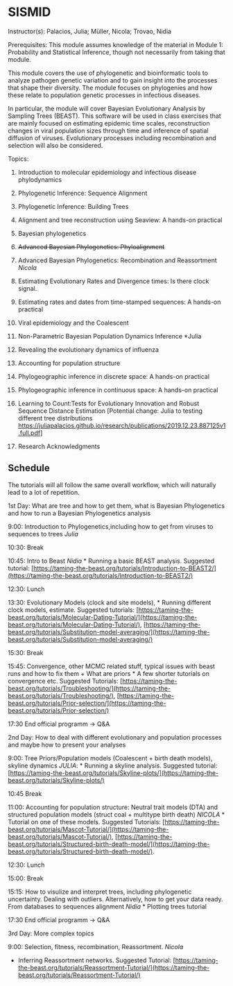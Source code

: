 # SISMID

Instructor(s):
Palacios, Julia; Müller, Nicola; Trovao, Nidia

Prerequisites: This module assumes knowledge of the material in Module 1: Probability and Statistical Inference, though not necessarily from taking that module.

This module covers the use of phylogenetic and bioinformatic tools to analyze pathogen genetic variation and to gain insight into the processes that shape their diversity. The module focuses on phylogenies and how these relate to population genetic processes in infectious diseases.

In particular, the module will cover Bayesian Evolutionary Analysis by Sampling Trees (BEAST). This software will be used in class exercises that are mainly focused on estimating epidemic time scales, reconstruction changes in viral population sizes through time and inference of spatial diffusion of viruses. Evolutionary processes including recombination and selection will also be considered.

Topics:
1. Introduction to molecular epidemiology and infectious disease phylodynamics

2. Phylogenetic Inference: Sequence Alignment

3. Phylogenetic Inference: Building Trees

4. Alignment and tree reconstruction using Seaview: A hands-on practical

5. Bayesian phylogenetics

6. <del> Advanced Bayesian Phylogenetics: Phyloalignment </del>

7. Advanced Bayesian Phylogenetics: Recombination and Reassortment *Nicola*

8. Estimating Evolutionary Rates and Divergence times: Is there clock signal.

9. Estimating rates and dates from time-stamped sequences: A hands-on practical

10. Viral epidemiology and the Coalescent

11. Non-Parametric Bayesian Population Dynamics Inference *Julia

12. Revealing the evolutionary dynamics of influenza

13. Accounting for population structure

14. Phylogeographic inference in discrete space: A hands-on practical

15. Phylogeographic inference in continuous space: A hands-on practical

16. Learning to Count:Tests for Evolutionary Innovation and Robust Sequence Distance
Estimation  [Potential change: Julia to testing different tree distributions  https://juliapalacios.github.io/research/publications/2019.12.23.887125v1.full.pdf]

17. Research Acknowledgments

## Schedule
The tutorials will all follow the same overall workflow, which will naturally lead to a lot of repetition. 

1st Day: What are tree and how to get them, what is Bayesian Phylogenetics and how to run a Bayesian Phylogenetics analysis

9:00: Introduction to Phylogenetics,including how to get from viruses to sequences to trees *Julia*

10:30: Break

10:45: Intro to Beast *Nidia*
    * Running a basic BEAST analysis. Suggested tutorial: [https://taming-the-beast.org/tutorials/Introduction-to-BEAST2/](https://taming-the-beast.org/tutorials/Introduction-to-BEAST2/)

12:30: Lunch

13:30: Evolutionary Models (clock and site models), 
    * Running different clock models, estimate. Suggested tutorials: [https://taming-the-beast.org/tutorials/Molecular-Dating-Tutorial/](https://taming-the-beast.org/tutorials/Molecular-Dating-Tutorial/), [https://taming-the-beast.org/tutorials/Substitution-model-averaging/](https://taming-the-beast.org/tutorials/Substitution-model-averaging/)

15:30: Break
    
15:45: Convergence, other MCMC related stuff, typical issues with beast runs and how to fix them + What are priors
    * A few shorter tutorials on convergence etc. Suggested Tutorials: [https://taming-the-beast.org/tutorials/Troubleshooting/](https://taming-the-beast.org/tutorials/Troubleshooting/), [https://taming-the-beast.org/tutorials/Prior-selection/](https://taming-the-beast.org/tutorials/Prior-selection/)

17:30 End official programm -> Q&A

2nd Day: How to deal with different evolutionary and population processes and maybe how to present your analyses

9:00: Tree Priors/Population models (Coalescent + birth death models), skyline dynamics *JULIA*:
    * Running a skyline analysis. Suggested tutorial: [https://taming-the-beast.org/tutorials/Skyline-plots/](https://taming-the-beast.org/tutorials/Skyline-plots/)

10:45 Break

11:00: Accounting for population structure: Neutral trait models (DTA) and structured population models (struct coal + multitype birth death) *NICOLA*
    * Tutorial on one of these models. Suggested Tutorials: [https://taming-the-beast.org/tutorials/Mascot-Tutorial/](https://taming-the-beast.org/tutorials/Mascot-Tutorial/), [https://taming-the-beast.org/tutorials/Structured-birth-death-model/](https://taming-the-beast.org/tutorials/Structured-birth-death-model/).

12:30: Lunch   

15:00: Break

15:15: How to visulize and interpret trees, including phylogenetic uncertainty. Dealing with outliers. Alternatively, how to get your data ready. From databases to sequences alignment *Nidia*
    * Plotting trees tutorial
    
17:30 End official programm -> Q&A

3rd Day: More complex topics

9:00: Selection, fitness, recombination, Reassortment. *Nicola*
   * Inferring Reassortment networks. Suggested Tutorial: [https://taming-the-beast.org/tutorials/Reassortment-Tutorial/](https://taming-the-beast.org/tutorials/Reassortment-Tutorial/)
   



  
